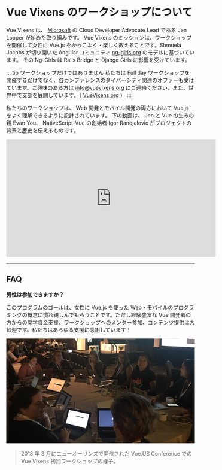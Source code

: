 # Vue Vixens のワークショップについて

Vue Vixens は、 [Microsoft](https://www.microsoft.com) の Cloud Developer Advocate Lead である Jen Looper が始めた取り組みです。 Vue Vixens のミッションは、ワークショップを開催して女性に Vue.js をかっこよく・楽しく教えることです。Shmuela Jacobs が切り開いた Angular コミュニティ [ng-girls.org](http://www.ng-girls.org) のモデルに基づいています。 その Ng-Girls は Rails Bridge と Django Girls に影響を受けています。

::: tip ワークショップだけではありません
私たちは Full day ワークショップを開催するだけでなく、各カンファレンスのダイバーシティ関連のオファーも受けています。ご興味のある方は [info@vuevixens.org](mailto:info@vuevixens.org) にご連絡ください。また、世界中で支部を展開しています。（ [VueVixens.org](https://vuevixens.org) ）
:::

私たちのワークショップは、 Web 開発とモバイル開発の両方において Vue.js をよく理解できるように設計されています。 下の動画は、 Jen と Vue の生みの親 Evan You、 NativeScript-Vue の創始者 Igor Randjelovic がプロジェクトの背景と歴史を伝えるものです。

<iframe width="560" height="315" src="https://www.youtube.com/embed/jFsmrudIFmI" frameborder="0" allow="autoplay; encrypted-media" allowfullscreen></iframe>

---

## FAQ

**男性は参加できますか？**

このプログラムのゴールは、女性に Vue.js を使った Web・モバイルのプログラミングの概念に慣れ親しんでもらうことです。ただし経験豊富な Vue 開発者の方からの奨学資金支援、ワークショップへのメンター参加、コンテンツ提供は大歓迎です。私たちはあらゆる支援に感謝しています！

![inaugural skulk in New Orleans](./images/inaugural_skulk.jpg)

> 2018 年 3 月にニューオーリンズで開催された Vue.US Conference での Vue Vixens 初回ワークショップの様子。
